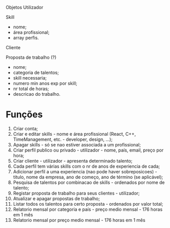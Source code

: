 Objetos
Utilizador  


Skill  
- nome;
- área profissional;
- array perfis.

Cliente 

Proposta de trabalho (?)  
- nome;
- categoria de talentos;
- skill necessaria;
- numero min anos exp por skill;
- nr total de horas;
- descricao do trabalho.

# Funções
1. Criar conta;
2. Criar e editar skills - nome e área profissional (React, C++, TimeManagement, etc. - developer, design, ...);
3. Apagar skills - só se nao estiver associada a um profissional;
4. Criar perfil publico ou privado - utilizador - nome, país, email, preço por hora;
5. Criar cliente - utilizador - apresenta determinado talento;
6. Cada perfil tem várias skills com o nr de anos de experiencia de cada;
7. Adicionar perfil a uma experiencia (nao pode haver sobreposicoes) - titulo, nome da empresa, ano de começo, ano de término (se aplicável);
8. Pesquisa de talentos por combinacao de skills - ordenados por nome de talento;
9. Registar proposta de trabalho para seus clientes - utilizador;
10. Atualizar e apagar propostas de trabalho;
11. Listar todos os talentos para certo proposta - ordenados por valor total;
12. Relatorio mensal por categoria e país - preço medio mensal - 176 horas em 1 mês
13. Relatorio mensal por preço medio mensal - 176 horas em 1 mês